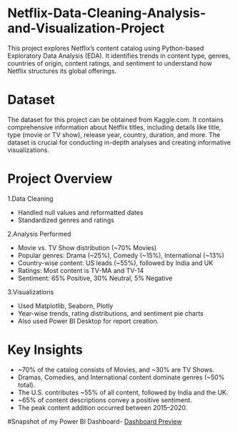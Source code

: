 # Netflix-Data-Cleaning-Analysis-and-Visualization-Project

This project explores Netflix’s content catalog using Python-based Exploratory Data Analysis (EDA). It identifies trends in content type, genres, countries of origin, content ratings, and sentiment to understand how Netflix structures its global offerings.
# Dataset
The dataset for this project can be obtained from Kaggle.com. It contains comprehensive information about Netflix titles, including details like title, type (movie or TV show), release year, country, duration, and more. The dataset is crucial for conducting in-depth analyses and creating informative visualizations.

# Project Overview
1.Data Cleaning
- Handled null values and reformatted dates
- Standardized genres and ratings
  
2.Analysis Performed
- Movie vs. TV Show distribution (~70% Movies)
- Popular genres: Drama (~25%), Comedy (~15%), International (~13%)
- Country-wise content: US leads (~55%), followed by India and UK
- Ratings: Most content is TV-MA and TV-14
- Sentiment: 65% Positive, 30% Neutral, 5% Negative
  
3.Visualizations
- Used Matplotlib, Seaborn, Plotly
- Year-wise trends, rating distributions, and sentiment pie charts
- Also used Power BI Desktop for report creation.

# Key Insights
- ~70% of the catalog consists of Movies, and ~30% are TV Shows.
- Dramas, Comedies, and International content dominate genres (~50% total).
- The U.S. contributes ~55% of all content, followed by India and the UK.
- ~65% of content descriptions convey a positive sentiment.
- The peak content addition occurred between 2015–2020.

#Snapshot of my Power BI Dashboard-
[Dashboard Preview](https://github.com/Dolika-Sa/Netflix-Data-Cleaning-Analysis-and-Visualization-Project/blob/main/Netflix%20Power%20BI%20Dashboard.png)


